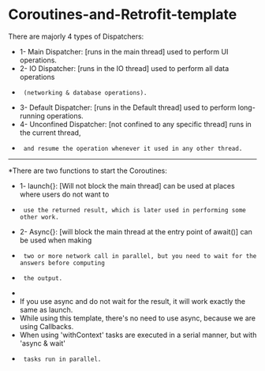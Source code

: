 # Coroutines-and-Retrofit-template

There are majorly 4 types of Dispatchers:
 *  1- Main Dispatcher: [runs in the main thread] used to perform UI operations.
 *  2- IO Dispatcher: [runs in the IO thread] used to perform all data operations
 *      (networking & database operations).
 *  3- Default Dispatcher: [runs in the Default thread] used to perform long-running operations.
 *  4- Unconfined Dispatcher: [not confined to any specific thread] runs in the current thread,
 *      and resume the operation whenever it used in any other thread.
 ***************************************************************************************************
 *There are two functions to start the Coroutines:
 *  1- launch{}: [Will not block the main thread] can be used at places where users do not want to
 *      use the returned result, which is later used in performing some other work.
 *  2- Async{}: [will block the main thread at the entry point of await()] can be used when making
 *      two or more network call in parallel, but you need to wait for the answers before computing
 *      the output.
 *
 * <Note> If you use async and do not wait for the result, it will work exactly the same as launch.
 * <Note> While using this template, there's no need to use async, because we are using Callbacks.
 * <Note> When using 'withContext' tasks are executed in a serial manner, but with 'async & wait'
 *      tasks run in parallel.
